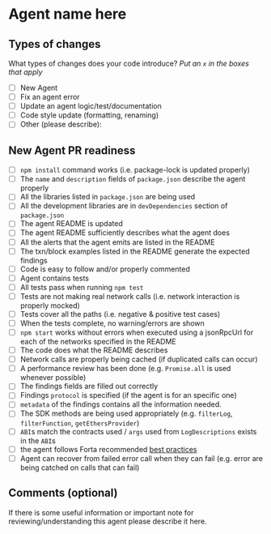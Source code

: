 # Agent name here

## Types of changes

What types of changes does your code introduce?
_Put an `x` in the boxes that apply_

- [ ] New Agent
- [ ] Fix an agent error
- [ ] Update an agent logic/test/documentation
- [ ] Code style update (formatting, renaming)
- [ ] Other (please describe):

## New Agent PR readiness

- [ ] `npm install` command works (i.e. package-lock is updated properly)
- [ ] The `name` and `description` fields of `package.json` describe the agent properly
- [ ] All the libraries listed in `package.json` are being used
- [ ] All the development libraries are in `devDependencies` section of `package.json`
- [ ] The agent README is updated
- [ ] The agent README sufficiently describes what the agent does
- [ ] All the alerts that the agent emits are listed in the README
- [ ] The txn/block examples listed in the README generate the expected findings
- [ ] Code is easy to follow and/or properly commented
- [ ] Agent contains tests
- [ ] All tests pass when running `npm test`
- [ ] Tests are not making real network calls (i.e. network interaction is properly mocked)
- [ ] Tests cover all the paths (i.e. negative & positive test cases)
- [ ] When the tests complete, no warning/errors are shown
- [ ] `npm start` works without errors when executed using a jsonRpcUrl for each of the networks specified in the README
- [ ] The code does what the README describes
- [ ] Network calls are properly being cached (if duplicated calls can occur)
- [ ] A performance review has been done (e.g. `Promise.all` is used whenever possible)
- [ ] The findings fields are filled out correctly
- [ ] Findings `protocol` is specified (if the agent is for an specific one)
- [ ] `metadata` of the findings contains all the information needed.
- [ ] The SDK methods are being used appropriately (e.g. `filterLog`, `filterFunction`, `getEthersProvider`)
- [ ] `ABI`s match the contracts used / `args` used from `LogDescriptions` exists in the `ABI`s
- [ ] the agent follows Forta recommended [best practices](https://docs.forta.network/en/latest/best-practices/)
- [ ] Agent can recover from failed error call when they can fail (e.g. error are being catched on calls that can fail)

## Comments (optional)

If there is some useful information or important note for reviewing/understanding this agent please describe it here.
